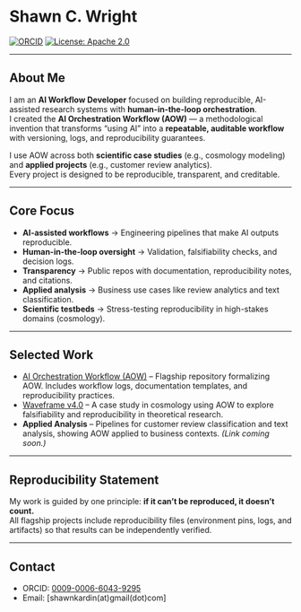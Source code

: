 # Shawn C. Wright

[![ORCID](https://img.shields.io/badge/ORCID-0009--0006--6043--9295-brightgreen.svg)](https://orcid.org/0009-0006-6043-9295)
[![License: Apache 2.0](https://img.shields.io/badge/License-Apache%202.0-blue.svg)](LICENSE)

---

## About Me

I am an **AI Workflow Developer** focused on building reproducible, AI-assisted research systems with **human-in-the-loop orchestration**.  
I created the **AI Orchestration Workflow (AOW)** — a methodological invention that transforms “using AI” into a **repeatable, auditable workflow** with versioning, logs, and reproducibility guarantees.

I use AOW across both **scientific case studies** (e.g., cosmology modeling) and **applied projects** (e.g., customer review analytics).  
Every project is designed to be reproducible, transparent, and creditable.

---

## Core Focus

- **AI-assisted workflows** → Engineering pipelines that make AI outputs reproducible.  
- **Human-in-the-loop oversight** → Validation, falsifiability checks, and decision logs.  
- **Transparency** → Public repos with documentation, reproducibility notes, and citations.  
- **Applied analysis** → Business use cases like review analytics and text classification.  
- **Scientific testbeds** → Stress-testing reproducibility in high-stakes domains (cosmology).  

---

## Selected Work

- [AI Orchestration Workflow (AOW)](https://github.com/Wright-Shawn/AI-Workflow-Orchestration) – Flagship repository formalizing AOW. Includes workflow logs, documentation templates, and reproducibility practices.  
- [Waveframe v4.0](https://github.com/Wright-Shawn/Waveframe-v4.0) – A case study in cosmology using AOW to explore falsifiability and reproducibility in theoretical research.  
- **Applied Analysis** – Pipelines for customer review classification and text analysis, showing AOW applied to business contexts. *(Link coming soon.)*  

---

## Reproducibility Statement

My work is guided by one principle: **if it can’t be reproduced, it doesn’t count.**  
All flagship projects include reproducibility files (environment pins, logs, and artifacts) so that results can be independently verified.

---

## Contact

- ORCID: [0009-0006-6043-9295](https://orcid.org/0009-0006-6043-9295)  
- Email: [shawnkardin(at)gmail(dot)com]